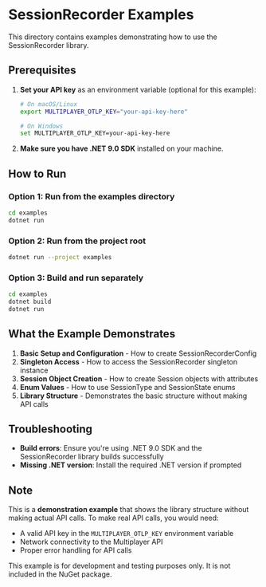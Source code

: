 # SessionRecorder Examples

This directory contains examples demonstrating how to use the SessionRecorder library.

## Prerequisites

1. **Set your API key** as an environment variable (optional for this example):
   ```bash
   # On macOS/Linux
   export MULTIPLAYER_OTLP_KEY="your-api-key-here"
   
   # On Windows
   set MULTIPLAYER_OTLP_KEY=your-api-key-here
   ```

2. **Make sure you have .NET 9.0 SDK** installed on your machine.

## How to Run

### Option 1: Run from the examples directory
```bash
cd examples
dotnet run
```

### Option 2: Run from the project root
```bash
dotnet run --project examples
```

### Option 3: Build and run separately
```bash
cd examples
dotnet build
dotnet run
```

## What the Example Demonstrates

1. **Basic Setup and Configuration** - How to create SessionRecorderConfig
2. **Singleton Access** - How to access the SessionRecorder singleton instance
3. **Session Object Creation** - How to create Session objects with attributes
4. **Enum Values** - How to use SessionType and SessionState enums
5. **Library Structure** - Demonstrates the basic structure without making API calls

## Troubleshooting

- **Build errors**: Ensure you're using .NET 9.0 SDK and the SessionRecorder library builds successfully
- **Missing .NET version**: Install the required .NET version if prompted

## Note

This is a **demonstration example** that shows the library structure without making actual API calls. 
To make real API calls, you would need:
- A valid API key in the `MULTIPLAYER_OTLP_KEY` environment variable
- Network connectivity to the Multiplayer API
- Proper error handling for API calls

This example is for development and testing purposes only. It is not included in the NuGet package.
